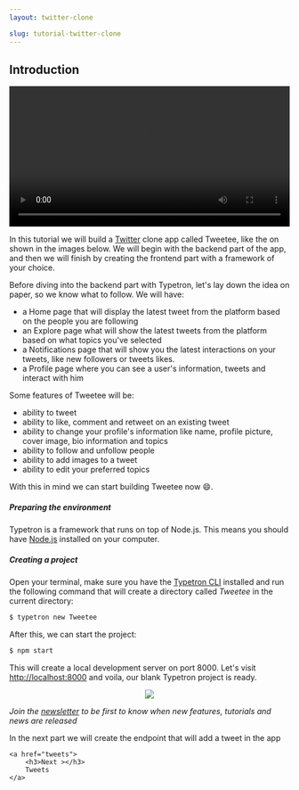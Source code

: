 ```yaml
---
layout: twitter-clone

slug: tutorial-twitter-clone
---
```


## Introduction

<video width="100%" controls>
    <source src="/assets/videos/tweetee.webm" type="video/webm">
</video>

In this tutorial we will build a [Twitter](https://twitter.com/home) clone app called Tweetee, like the on shown in the
images below. We will begin with the backend part of the app, and then we will finish by creating the frontend part with
a framework of your choice.

Before diving into the backend part with Typetron, let's lay down the idea on paper, so we know what to follow. We will
have:

- a Home page that will display the latest tweet from the platform based on the people you are following
- an Explore page what will show the latest tweets from the platform based on what topics you've selected
- a Notifications page that will show you the latest interactions on your tweets, like new followers or tweets likes.
- a Profile page where you can see a user's information, tweets and interact with him

Some features of Tweetee will be:

- ability to tweet
- ability to like, comment and retweet on an existing tweet
- ability to change your profile's information like name, profile picture, cover image, bio information and topics
- ability to follow and unfollow people
- ability to add images to a tweet
- ability to edit your preferred topics

With this in mind we can start building Tweetee now 😄.

##### Preparing the environment

Typetron is a framework that runs on top of Node.js. This means you should have [Node.js](https://nodejs.org/)
installed on your computer.

##### Creating a project

Open your terminal, make sure you have the [Typetron CLI](/docs/installation) installed and run the following command
that will create a directory called _Tweetee_ in the current directory:

```bash
$ typetron new Tweetee
```

After this, we can start the project:

```bash
$ npm start
```

This will create a local development server on port 8000. Let's visit [http://localhost:8000](http://localhost:8000) and
voila, our blank Typetron project is ready.

<p align="center" class="window">
  <img src="/images/tutorials/blog/new.jpg" />
</p>

_Join the [newsletter](/) to be first to know when new features, tutorials and news are released_

<div class="tutorial-next-page">
    In the next part we will create the endpoint that will add a tweet in the app

    <a href="tweets">
        <h3>Next ></h3>
        Tweets
    </a>

</div>

